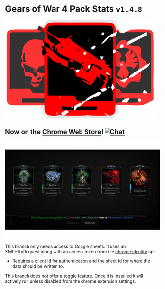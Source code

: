 # Gears of War 4 Pack Stats `v1.4.8`

![logo](https://github.com/TheanosLearning/Gears4PackStats/raw/authxhr/images/cards-red-svg.png)

## Now on the [Chrome Web Store](https://chrome.google.com/webstore/detail/gears-of-war-4-pack-stats/mlnjmcoibfinbdillhmmnpodpfgihlgg)! [![Chat](https://img.shields.io/badge/chat-on%20discord-7289da.svg)](https://discord.gg/9yhnD)

![demo](https://github.com/TheanosLearning/Gears4PackStats/raw/authxhr/images/authxhr-demo.png)

This branch only needs access to Google sheets.
It uses an XMLHttpRequest along with an access token from the [chrome.identity](https://developer.chrome.com/apps/identity) api.
* Requires a client Id for authentication and the sheet Id for where the data should be written to.

This branch does not offer a toggle feature. Once it is installed it will actively run unless disabled from the
chrome extension settings.
